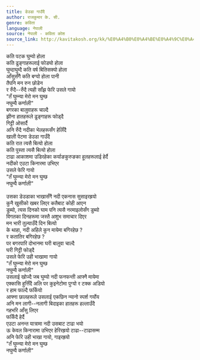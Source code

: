 ```yaml
---
title: डेउडा गाउँदै
author: राजकुमार के. सी.
genre: कविता
language: नेपाली
source: नेपाली - कविता कोश
source_link: http://kavitakosh.org/kk/%E0%A4%B0%E0%A4%BE%E0%A4%9C%E0%A4%95%E0%A5%81%E0%A4%AE%E0%A4%BE%E0%A4%B0_%E0%A4%95%E0%A5%87._%E0%A4%B8%E0%A5%80.
---
```


कति पटक घुम्यो होला  
कति ढुङ्गाहरूलाई फोड्यो होला  
घुम्दाघुम्दै कति वर्ष बितिसक्यो होला  
आँसुसँगै कति बग्यो होला पानी  
तैपनि मन रुन छोडेन  
र रुँदै--रुँदै त्यही साँझ फेरि उसले गायो  
"तँ घुम्न्या मेरो मन घुम्छ  
नघुम्यै कर्णाली"  
बगरका बालुवाहरू चाल्दै  
झीना हातहरूले ढुङ्गाहरू फोड्दै  
गिट्टी ओसार्दै  
अनि रुँदै नदीका भेलहरूसँग हेलिँदै  
खाली पेटमा डेउडा गाउँदै  
कति रात त्यसै बित्यो होला  
कति पुस्ता त्यसै बित्यो होला  
टाढा आकाशमा उडिरहेका कर्याङकुरुङका हूलहरूलाई हेर्दै  
नदीको एउटा किनारमा उभिएर  
उसले फेरि गायो  
"तँ घुम्न्या मेरो मन घुम्छ  
नघुम्यै कर्णाली"  
   
उसका डेउडाका भाखासँगै नदी एकनास सुसाइरह्रयो  
कुनै खुसीको खबर लिएर कतैबाट कोही आएन  
डुब्यो, त्यस दिनको घाम पनि त्यसै नरमाइलोसँग डुब्यो  
विगतका दिनहरूमा जस्तै अशुभ समाचार दिएर  
मन भारी तुल्याउँदै दिन बित्यो  
के थाहा, नदी अहिले कुन मायेमा बगिरहेछ ?  
र कतातिर बगिरहेछ ?  
पर बगरपारि दोभानमा घरी बालुवा चाल्दै  
घरी गिट्टी फोड्दै  
उसले फेरि उही भाखामा गायो  
"तँ घुम्न्या मेरो मन घुम्छ  
नघुम्यै कर्णाली"  
उसलाई खोज्दै जब घुम्यो नदी फनफन्ती आफ्नै मायेमा  
एक्कासि हुत्तिँदै अलि पर कुइनेटोमा पुग्यो र टक्क अडियो  
र हाम फाल्दै फर्कियो  
आफ्ना छालहरूले उसलाई एकछिन न्यानो स्पर्श गर्योय  
अनि मन लागी--नलागी बिदाइका हातहरू हल्लाउँदै  
गहभरि आँसु लिएर  
फर्किंदै हेर्दै  
एउटा अनन्त यात्रामा नदी उसबाट टाढा भयो  
ऊ केवल किनारामा उभिएर हेरिरह्रयो टाढा--टाढासम्म  
अनि फेरि उही भाखा गायो, गाइरह्रयो  
"तँ घुम्न्या मेरो मन घुम्छ  
नघुम्यै कर्णाली"
